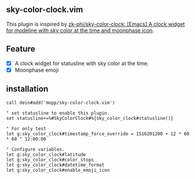 ## sky-color-clock.vim
This plugin is inspired by [zk-phi/sky-color-clock: [Emacs] A clock widget for modeline with sky color at the time and moonphase icon](https://github.com/zk-phi/sky-color-clock).

## Feature
- [X] A clock widget for statusline with sky color at the time.
- [X] Moonphase emoji

## installation
```vim
call dein#add('mopp/sky-color-clock.vim')

" set statusline to enable this plugin.
set statusline+=%#SkyColorClock#%{sky_color_clock#statusline()}

" For only test
let g:sky_color_clock#timestamp_force_override = 1516201200 + 12 * 60 * 60 " 12:00:00

" Configure variables.
let g:sky_color_clock#latitude
let g:sky_color_clock#color_stops
let g:sky_color_clock#datetime_format
let g:sky_color_clock#enable_emoji_icon
```
